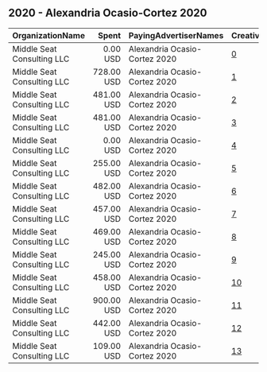 ## 2020 - Alexandria Ocasio-Cortez 2020 
|OrganizationName|Spent|PayingAdvertiserNames|CreativeUrls|Impressions|Genders|AgeBrackets|CountryCodes|BillingAddresses|CandidateBallotInformation|
|:---|---:|:---|:---|---:|:---|:---|:---|:---|:---|
|Middle Seat Consulting  LLC|0.00 USD|Alexandria Ocasio-Cortez 2020|[0](https://www.snap.com/political-ads/asset/406b045368204d9ff2e3b8919d6611d8de19404e1e3336a4fba1bc21df12d12f?mediaType=mp4)|47|MALE|35+|united states|"Po Box 21600,Washington,20009,US"|Alexandria Ocasio-Cortez for Congress|
|Middle Seat Consulting  LLC|728.00 USD|Alexandria Ocasio-Cortez 2020|[1](https://www.snap.com/political-ads/asset/28a7b005d143824be5094a0bff6d24b3da1d9c4970c1d5039238f00ba5768aaa?mediaType=mp4)|70,358||18+|united states|"Po Box 21600,Washington,20009,US"|Alexandria Ocasio-Cortez for Congress|
|Middle Seat Consulting  LLC|481.00 USD|Alexandria Ocasio-Cortez 2020|[2](https://www.snap.com/political-ads/asset/9acf13bee168e8f3f622288aaaad2d18245bcb71a7f9c88348813f98975a7851?mediaType=png)|317,876||18+|united states|"Po Box 21600,Washington,20009,US"|Alexandria Ocasio-Cortez|
|Middle Seat Consulting  LLC|481.00 USD|Alexandria Ocasio-Cortez 2020|[3](https://www.snap.com/political-ads/asset/9acf13bee168e8f3f622288aaaad2d18245bcb71a7f9c88348813f98975a7851?mediaType=png)|220,271||18+|united states|"Po Box 21600,Washington,20009,US"|Alexandria Ocasio-Cortez|
|Middle Seat Consulting  LLC|0.00 USD|Alexandria Ocasio-Cortez 2020|[4](https://www.snap.com/political-ads/asset/28a7b005d143824be5094a0bff6d24b3da1d9c4970c1d5039238f00ba5768aaa?mediaType=mp4)|11|MALE|35+|united states|"Po Box 21600,Washington,20009,US"|Alexandria Ocasio-Cortez for Congress|
|Middle Seat Consulting  LLC|255.00 USD|Alexandria Ocasio-Cortez 2020|[5](https://www.snap.com/political-ads/asset/406b045368204d9ff2e3b8919d6611d8de19404e1e3336a4fba1bc21df12d12f?mediaType=mp4)|19,051|FEMALE|18+|united states|"Po Box 21600,Washington,20009,US"|Alexandria Ocasio-Cortez for Congress|
|Middle Seat Consulting  LLC|482.00 USD|Alexandria Ocasio-Cortez 2020|[6](https://www.snap.com/political-ads/asset/08d39286e3bfcf7f35ad78783fd0566f848b59aa6c873734b72d019537c1c75a?mediaType=png)|301,287||18+|united states|"Po Box 21600,Washington,20009,US"|Alexandria Ocasio-Cortez|
|Middle Seat Consulting  LLC|457.00 USD|Alexandria Ocasio-Cortez 2020|[7](https://www.snap.com/political-ads/asset/08d39286e3bfcf7f35ad78783fd0566f848b59aa6c873734b72d019537c1c75a?mediaType=png)|211,319||18+|united states|"Po Box 21600,Washington,20009,US"|Alexandria Ocasio-Cortez|
|Middle Seat Consulting  LLC|469.00 USD|Alexandria Ocasio-Cortez 2020|[8](https://www.snap.com/political-ads/asset/08d39286e3bfcf7f35ad78783fd0566f848b59aa6c873734b72d019537c1c75a?mediaType=png)|294,777||18+|united states|"Po Box 21600,Washington,20009,US"|Alexandria Ocasio-Cortez|
|Middle Seat Consulting  LLC|245.00 USD|Alexandria Ocasio-Cortez 2020|[9](https://www.snap.com/political-ads/asset/406b045368204d9ff2e3b8919d6611d8de19404e1e3336a4fba1bc21df12d12f?mediaType=mp4)|11,944||18+|united states|"Po Box 21600,Washington,20009,US"|Alexandria Ocasio-Cortez for Congress|
|Middle Seat Consulting  LLC|458.00 USD|Alexandria Ocasio-Cortez 2020|[10](https://www.snap.com/political-ads/asset/9acf13bee168e8f3f622288aaaad2d18245bcb71a7f9c88348813f98975a7851?mediaType=png)|274,681||18+|united states|"Po Box 21600,Washington,20009,US"|Alexandria Ocasio-Cortez|
|Middle Seat Consulting  LLC|900.00 USD|Alexandria Ocasio-Cortez 2020|[11](https://www.snap.com/political-ads/asset/28a7b005d143824be5094a0bff6d24b3da1d9c4970c1d5039238f00ba5768aaa?mediaType=mp4)|72,480|FEMALE|18+|united states|"Po Box 21600,Washington,20009,US"|Alexandria Ocasio-Cortez for Congress|
|Middle Seat Consulting  LLC|442.00 USD|Alexandria Ocasio-Cortez 2020|[12](https://www.snap.com/political-ads/asset/406b045368204d9ff2e3b8919d6611d8de19404e1e3336a4fba1bc21df12d12f?mediaType=mp4)|37,718||18+|united states|"Po Box 21600,Washington,20009,US"|Alexandria Ocasio-Cortez for Congress|
|Middle Seat Consulting  LLC|109.00 USD|Alexandria Ocasio-Cortez 2020|[13](https://www.snap.com/political-ads/asset/28a7b005d143824be5094a0bff6d24b3da1d9c4970c1d5039238f00ba5768aaa?mediaType=mp4)|8,219||18+|united states|"Po Box 21600,Washington,20009,US"|Alexandria Ocasio-Cortez for Congress|
